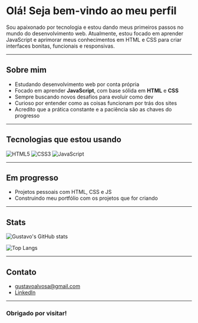 # Olá! Seja bem-vindo ao meu perfil

Sou apaixonado por tecnologia e estou dando meus primeiros passos no mundo do desenvolvimento web. Atualmente, estou focado em aprender JavaScript e aprimorar meus conhecimentos em HTML e CSS para criar interfaces bonitas, funcionais e responsivas.

---

## Sobre mim

- Estudando desenvolvimento web por conta própria
- Focado em aprender **JavaScript**, com base sólida em **HTML** e **CSS**
- Sempre buscando novos desafios para evoluir como dev
- Curioso por entender como as coisas funcionam por trás dos sites
- Acredito que a prática constante e a paciência são as chaves do progresso

---

## Tecnologias que estou usando

![HTML5](https://img.shields.io/badge/HTML5-E34F26?style=flat&logo=html5&logoColor=white)
![CSS3](https://img.shields.io/badge/CSS3-1572B6?style=flat&logo=css3&logoColor=white)
![JavaScript](https://img.shields.io/badge/JavaScript-F7DF1E?style=flat&logo=javascript&logoColor=black)

---

## Em progresso

- Projetos pessoais com HTML, CSS e JS
- Construindo meu portfólio com os projetos que for criando

---
## Stats

![Gustavo's GitHub stats](https://github-readme-stats.vercel.app/api?username=GustavoAlvosa&show_icons=true&theme=radical)

![Top Langs](https://github-readme-stats.vercel.app/api/top-langs/?username=GustavoAlvosa&layout=compact&theme=radical)

---

## Contato

- [gustavoalvosa@gmail.com](mailto:gustavoalvosa@gmail.com)
- [LinkedIn](https://www.linkedin.com/in/gustavo-alvosa/)

---

### Obrigado por visitar!
